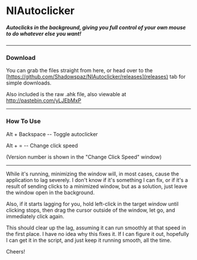 # NIAutoclicker
##### Autoclicks in the background, giving you full control of your own mouse to do whatever else you want! #####
---
### Download ###
You can grab the files straight from here, or head over to the [https://github.com/Shadowspaz/NIAutoclicker/releases](releases) tab for simple downloads.

Also included is the raw .ahk file, also viewable at http://pastebin.com/yLJEbMxP

---

### How To Use ###
Alt + Backspace -- Toggle autoclicker

Alt + = -- Change click speed

(Version number is shown in the "Change Click Speed" window)

---

While it's running, minimizing the window will, in most cases, cause the application to lag severely. I don't know if it's something I can fix, or if it's a result of sending clicks to a minimized window, but as a solution, just leave the window open in the background.


Also, if it starts lagging for you, hold left-click in the target window until clicking stops, then drag the cursor outside of the window, let go, and immediately click again.

This should clear up the lag, assuming it can run smoothly at that speed in the first place.
I have no idea why this fixes it. If I can figure it out, hopefully I can get it in the script, and just keep it running smooth, all the time.


Cheers!

